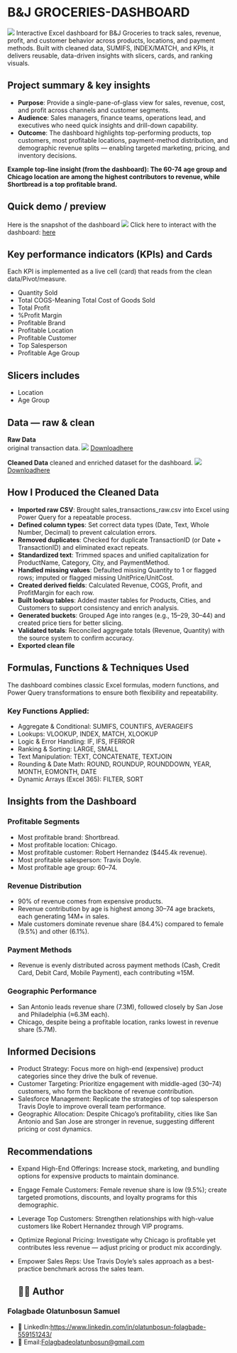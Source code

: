 # B&J GROCERIES-DASHBOARD
![](SBS.jpg)
Interactive Excel dashboard for B&amp;J Groceries to track sales, revenue, profit, and customer behavior across products, locations, and payment methods. Built with cleaned data, SUMIFS, INDEX/MATCH, and KPIs, it delivers reusable, data-driven insights with slicers, cards, and ranking visuals.
## Project summary & key insights
- **Purpose**: Provide a single-pane-of-glass view for sales, revenue, cost, and profit across channels and customer segments.
- **Audience**: Sales managers, finance teams, operations lead, and executives who need quick insights and drill-down capability.
- **Outcome**: The dashboard highlights top-performing products, top customers, most profitable locations, payment-method distribution, and demographic revenue splits — enabling targeted marketing, pricing, and inventory decisions.

 
**Example top-line insight (from the dashboard): The 60-74 age group and Chicago location are among the highest contributors to revenue, while Shortbread is a top profitable brand.**
## Quick demo / preview
Here is the snapshot of the dashboard
![](Dashboard1.png)
Click here to interact with the dashboard: [here](B$J_Biscuit_Dashboard1.xlsm)
## Key performance indicators (KPIs) and Cards
Each KPI is implemented as a live cell (card) that reads from the clean data/Pivot/measure.
- Quantity Sold
- Total COGS-Meaning Total Cost of Goods Sold
- Total Profit
- %Profit Margin
- Profitable Brand
- Profitable Location
- Profitable Customer
- Top Salesperson
- Profitable Age Group
## Slicers includes
- Location
- Age Group
## Data — raw & clean
**Raw Data**                               
original transaction data.
![](Raw_data.png) 
[Downloadhere](Raw_Data.xlsx)

**Cleaned Data**
cleaned and enriched dataset for the dashboard.
![](Cleaned_data.png)
[Downloadhere](Cleaned_data.xlsm)

## How I Produced the Cleaned Data
- **Imported raw CSV**: Brought sales_transactions_raw.csv into Excel using Power Query for a repeatable process.
- **Defined column types**: Set correct data types (Date, Text, Whole Number, Decimal) to prevent calculation errors.
- **Removed duplicates**: Checked for duplicate TransactionID (or Date + TransactionID) and eliminated exact repeats.
- **Standardized text**: Trimmed spaces and unified capitalization for ProductName, Category, City, and PaymentMethod.
- **Handled missing values**: Defaulted missing Quantity to 1 or flagged rows; imputed or flagged missing UnitPrice/UnitCost.
- **Created derived fields**: Calculated Revenue, COGS, Profit, and ProfitMargin for each row.
- **Built lookup tables**: Added master tables for Products, Cities, and Customers to support consistency and enrich analysis.
- **Generated buckets**: Grouped Age into ranges (e.g., 15–29, 30–44) and created price tiers for better slicing.
- **Validated totals**: Reconciled aggregate totals (Revenue, Quantity) with the source system to confirm accuracy.
- **Exported clean file** 

## Formulas, Functions & Techniques Used
The dashboard combines classic Excel formulas, modern functions, and Power Query transformations to ensure both flexibility and repeatability.
### Key Functions Applied:
- Aggregate & Conditional: SUMIFS, COUNTIFS, AVERAGEIFS
- Lookups: VLOOKUP, INDEX, MATCH, XLOOKUP
- Logic & Error Handling: IF, IFS, IFERROR
- Ranking & Sorting: LARGE, SMALL
- Text Manipulation: TEXT, CONCATENATE, TEXTJOIN
- Rounding & Date Math: ROUND, ROUNDUP, ROUNDDOWN, YEAR, MONTH, EOMONTH, DATE
- Dynamic Arrays (Excel 365): FILTER, SORT

## Insights from the Dashboard
### Profitable Segments
- Most profitable brand: Shortbread.
- Most profitable location: Chicago.
- Most profitable customer: Robert Hernandez ($445.4k revenue).
- Most profitable salesperson: Travis Doyle.
- Most profitable age group: 60–74.
### Revenue Distribution
- 90% of revenue comes from expensive products.
- Revenue contribution by age is highest among 30–74 age brackets, each generating 14M+ in sales.
- Male customers dominate revenue share (84.4%) compared to female (9.5%) and other (6.1%).
### Payment Methods
- Revenue is evenly distributed across payment methods (Cash, Credit Card, Debit Card, Mobile Payment), each contributing ≈15M.
### Geographic Performance
- San Antonio leads revenue share (7.3M), followed closely by San Jose and Philadelphia (≈6.3M each).
- Chicago, despite being a profitable location, ranks lowest in revenue share (5.7M).

## Informed Decisions
- Product Strategy: Focus more on high-end (expensive) product categories since they drive the bulk of revenue.
- Customer Targeting: Prioritize engagement with middle-aged (30–74) customers, who form the backbone of revenue contribution.
- Salesforce Management: Replicate the strategies of top salesperson Travis Doyle to improve overall team performance.
- Geographic Allocation: Despite Chicago’s profitability, cities like San Antonio and San Jose are stronger in revenue, suggesting different pricing or cost dynamics.
## Recommendations
- Expand High-End Offerings: Increase stock, marketing, and bundling options for expensive products to maintain dominance.
- Engage Female Customers: Female revenue share is low (9.5%); create targeted promotions, discounts, and loyalty programs for this demographic.
- Leverage Top Customers: Strengthen relationships with high-value customers like Robert Hernandez through VIP programs.
- Optimize Regional Pricing: Investigate why Chicago is profitable yet contributes less revenue — adjust pricing or product mix accordingly.
- Empower Sales Reps: Use Travis Doyle’s sales approach as a best-practice benchmark across the sales team.

  ## 👨‍💻 Author
### Folagbade Olatunbosun Samuel
- 💼 LinkedIn:https://www.linkedin.com/in/olatunbosun-folagbade-559151243/
- 📧 Email:Folagbadeolatunbosun@gmail.com










































